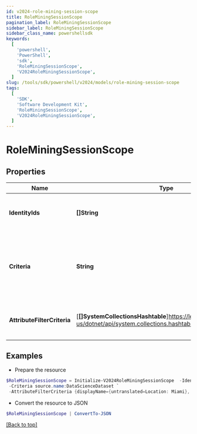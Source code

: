 ```yaml
---
id: v2024-role-mining-session-scope
title: RoleMiningSessionScope
pagination_label: RoleMiningSessionScope
sidebar_label: RoleMiningSessionScope
sidebar_class_name: powershellsdk
keywords:
  [
    'powershell',
    'PowerShell',
    'sdk',
    'RoleMiningSessionScope',
    'V2024RoleMiningSessionScope',
  ]
slug: /tools/sdk/powershell/v2024/models/role-mining-session-scope
tags:
  [
    'SDK',
    'Software Development Kit',
    'RoleMiningSessionScope',
    'V2024RoleMiningSessionScope',
  ]
---
```


# RoleMiningSessionScope

## Properties

| Name | Type | Description | Notes |
| --- | --- | --- | --- |
| **IdentityIds** | **[]String** | The list of identities for this role mining session. | [optional] |
| **Criteria** | **String** | The ""search"" criteria that produces the list of identities for this role mining session. | [optional] |
| **AttributeFilterCriteria** | [**[]SystemCollectionsHashtable**]https://learn.microsoft.com/en-us/dotnet/api/system.collections.hashtable?view=net-9.0 | The filter criteria for this role mining session. | [optional] |

## Examples

- Prepare the resource

```powershell
$RoleMiningSessionScope = Initialize-V2024RoleMiningSessionScope  -IdentityIds [2c918090761a5aac0176215c46a62d58, 2c918090761a5aac01722015c46a62d42] `
 -Criteria source.name:DataScienceDataset `
 -AttributeFilterCriteria {displayName={untranslated=Location: Miami}, ariaLabel={untranslated=Location: Miami}, data={displayName={translateKey=IDN.IDENTITY_ATTRIBUTES.LOCATION}, name=location, operator=EQUALS, values=[Miami]}}
```

- Convert the resource to JSON

```powershell
$RoleMiningSessionScope | ConvertTo-JSON
```

[[Back to top]](#)
